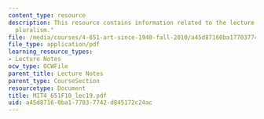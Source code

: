 ```yaml
---
content_type: resource
description: This resource contains information related to the lecture "seventies
  pluralism."
file: /media/courses/4-651-art-since-1940-fall-2010/a45d87160ba177037742d845172c24ac_MIT4_651F10_lec19.pdf
file_type: application/pdf
learning_resource_types:
- Lecture Notes
ocw_type: OCWFile
parent_title: Lecture Notes
parent_type: CourseSection
resourcetype: Document
title: MIT4_651F10_lec19.pdf
uid: a45d8716-0ba1-7703-7742-d845172c24ac
---
```

